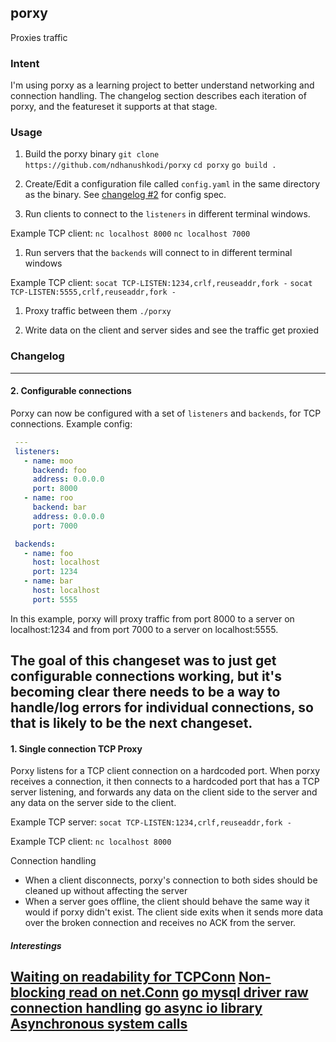 porxy
---
Proxies traffic

### Intent
I'm using porxy as a learning project to better understand networking and
connection handling. The
changelog section describes each iteration of porxy, and the featureset it
supports at that stage.

### Usage
1. Build the porxy binary
`git clone https://github.com/ndhanushkodi/porxy`
`cd porxy`
`go build .`

1. Create/Edit a configuration file called `config.yaml` in the same directory
   as the binary. See [changelog #2](#2.-configurable-connections) for config
   spec.

1. Run clients to connect to the `listeners` in different terminal windows.

Example TCP client:
`nc localhost 8000`
`nc localhost 7000`

1. Run servers that the `backends` will connect to in different terminal windows

Example TCP client:
`socat TCP-LISTEN:1234,crlf,reuseaddr,fork -`
`socat TCP-LISTEN:5555,crlf,reuseaddr,fork -`

1. Proxy traffic between them
`./porxy`

1. Write data on the client and server sides and see the traffic get proxied

### Changelog
---
#### 2. Configurable connections
Porxy can now be configured with a set of `listeners` and `backends`, for TCP
connections.
   Example config:
   ```yaml
    ---
    listeners:
      - name: moo
        backend: foo
        address: 0.0.0.0
        port: 8000
      - name: roo
        backend: bar
        address: 0.0.0.0
        port: 7000

    backends:
      - name: foo
        host: localhost
        port: 1234
      - name: bar
        host: localhost
        port: 5555
   ```
In this example, porxy will proxy traffic from port 8000 to a server on
localhost:1234 and from port 7000 to a server on localhost:5555.

The goal of this changeset was to just get configurable connections working, but
it's becoming clear there needs to be a way to handle/log errors for individual
connections, so that is likely to be the next changeset.
---
#### 1. Single connection TCP Proxy
Porxy listens for a TCP client connection on a hardcoded port. When porxy receives a
connection, it then connects to a hardcoded port that has a TCP server listening,
and forwards any data on the client side to the server and any data on the
server side to the client.

Example TCP server:
`socat TCP-LISTEN:1234,crlf,reuseaddr,fork -`

Example TCP client:
`nc localhost 8000`

Connection handling
* When a client disconnects, porxy's connection to both sides should be cleaned up
  without affecting the server
* When a server goes offline, the client should behave the same way it would if
  porxy didn't exist. The client side exits when it sends more data over the
  broken connection and receives no ACK from the server.

##### Interestings
[Waiting on readability for TCPConn](https://github.com/golang/go/issues/15735#issuecomment-266574151)
[Non-blocking read on net.Conn](https://github.com/golang/go/issues/36973)
[go mysql driver raw connection handling](https://github.com/go-sql-driver/mysql/blob/master/conncheck.go)
[go async io library](https://github.com/xtaci/gaio)
[Asynchronous system calls](https://thenewstack.io/how-io_uring-and-ebpf-will-revolutionize-programming-in-linux/)
---

